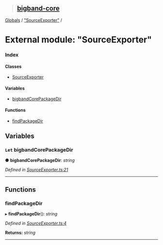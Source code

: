> ## [bigband-core](../README.md)

[Globals](../globals.md) / ["SourceExporter"](_sourceexporter_.md) /

# External module: "SourceExporter"

### Index

#### Classes

* [SourceExporter](../classes/_sourceexporter_.sourceexporter.md)

#### Variables

* [bigbandCorePackageDir](_sourceexporter_.md#let-bigbandcorepackagedir)

#### Functions

* [findPackageDir](_sourceexporter_.md#findpackagedir)

## Variables

### `Let` bigbandCorePackageDir

● **bigbandCorePackageDir**: *string*

*Defined in [SourceExporter.ts:21](https://github.com/imaman/bigband/blob/6553ebb/packages/core/src/SourceExporter.ts#L21)*

___

## Functions

###  findPackageDir

▸ **findPackageDir**(): *string*

*Defined in [SourceExporter.ts:4](https://github.com/imaman/bigband/blob/6553ebb/packages/core/src/SourceExporter.ts#L4)*

**Returns:** *string*

___